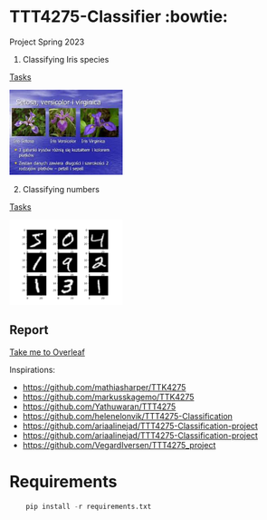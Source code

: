 # TTT4275-Classifier :bowtie:
Project Spring 2023

1. Classifying Iris species 

[Tasks](digits.pdf)

<img src="Iris_TTT4275/Klassene.jpg" width="200">

2. Classifying numbers

[Tasks](iris.pdf)

<img src="MNist_ttt4275/numbers.png" width="200">

## Report
[Take me to Overleaf](https://www.overleaf.com/3399183161zdtksjxtmzhv)

Inspirations: 

* https://github.com/mathiasharper/TTK4275
* https://github.com/markusskagemo/TTK4275
* https://github.com/Yathuwaran/TTT4275
* https://github.com/helenelonvik/TTT4275-Classification
* https://github.com/ariaalinejad/TTT4275-Classification-project
* https://github.com/ariaalinejad/TTT4275-Classification-project
* https://github.com/VegardIversen/TTT4275_project

# Requirements
 
```python
    pip install -r requirements.txt
```